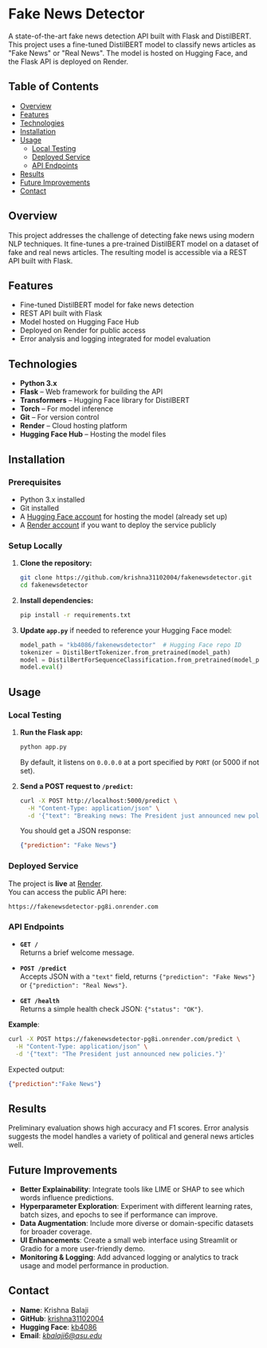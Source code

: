 # Fake News Detector

A state-of-the-art fake news detection API built with Flask and DistilBERT. This project uses a fine-tuned DistilBERT model to classify news articles as "Fake News" or "Real News". The model is hosted on Hugging Face, and the Flask API is deployed on Render.

## Table of Contents

- [Overview](#overview)
- [Features](#features)
- [Technologies](#technologies)
- [Installation](#installation)
- [Usage](#usage)
  - [Local Testing](#local-testing)
  - [Deployed Service](#deployed-service)
  - [API Endpoints](#api-endpoints)
- [Results](#results)
- [Future Improvements](#future-improvements)
- [Contact](#contact)

## Overview

This project addresses the challenge of detecting fake news using modern NLP techniques. It fine-tunes a pre-trained DistilBERT model on a dataset of fake and real news articles. The resulting model is accessible via a REST API built with Flask.

## Features

- Fine-tuned DistilBERT model for fake news detection
- REST API built with Flask
- Model hosted on Hugging Face Hub
- Deployed on Render for public access
- Error analysis and logging integrated for model evaluation

## Technologies

- **Python 3.x**
- **Flask** – Web framework for building the API
- **Transformers** – Hugging Face library for DistilBERT
- **Torch** – For model inference
- **Git** – For version control
- **Render** – Cloud hosting platform
- **Hugging Face Hub** – Hosting the model files

## Installation

### Prerequisites

- Python 3.x installed
- Git installed
- A [Hugging Face account](https://huggingface.co/) for hosting the model (already set up)
- A [Render account](https://render.com/) if you want to deploy the service publicly

### Setup Locally

1. **Clone the repository:**

   ```bash
   git clone https://github.com/krishna31102004/fakenewsdetector.git
   cd fakenewsdetector
   ```

2. **Install dependencies:**

   ```bash
   pip install -r requirements.txt
   ```

3. **Update `app.py`** if needed to reference your Hugging Face model:

   ```python
   model_path = "kb4086/fakenewsdetector"  # Hugging Face repo ID
   tokenizer = DistilBertTokenizer.from_pretrained(model_path)
   model = DistilBertForSequenceClassification.from_pretrained(model_path)
   model.eval()
   ```

## Usage

### Local Testing

1. **Run the Flask app:**

   ```bash
   python app.py
   ```
   By default, it listens on `0.0.0.0` at a port specified by `PORT` (or 5000 if not set).

2. **Send a POST request to `/predict`:**

   ```bash
   curl -X POST http://localhost:5000/predict \
     -H "Content-Type: application/json" \
     -d '{"text": "Breaking news: The President just announced new policies."}'
   ```

   You should get a JSON response:

   ```json
   {"prediction": "Fake News"}
   ```

### Deployed Service

The project is **live** at [Render](https://render.com/).  
You can access the public API here:
```
https://fakenewsdetector-pg8i.onrender.com
```
### API Endpoints

- **`GET /`**  
  Returns a brief welcome message.

- **`POST /predict`**  
  Accepts JSON with a `"text"` field, returns `{"prediction": "Fake News"}` or `{"prediction": "Real News"}`.

- **`GET /health`**  
  Returns a simple health check JSON: `{"status": "OK"}`.

**Example**:
```bash
curl -X POST https://fakenewsdetector-pg8i.onrender.com/predict \
  -H "Content-Type: application/json" \
  -d '{"text": "The President just announced new policies."}'
```
Expected output:
```json
{"prediction":"Fake News"}
```

## Results

Preliminary evaluation shows high accuracy and F1 scores. Error analysis suggests the model handles a variety of political and general news articles well.

## Future Improvements

- **Better Explainability**: Integrate tools like LIME or SHAP to see which words influence predictions.
- **Hyperparameter Exploration**: Experiment with different learning rates, batch sizes, and epochs to see if performance can improve.
- **Data Augmentation**: Include more diverse or domain-specific datasets for broader coverage.
- **UI Enhancements**: Create a small web interface using Streamlit or Gradio for a more user-friendly demo.
- **Monitoring & Logging**: Add advanced logging or analytics to track usage and model performance in production.

## Contact

- **Name**: Krishna Balaji
- **GitHub**: [krishna31102004](https://github.com/krishna31102004)
- **Hugging Face**: [kb4086](https://huggingface.co/kb4086)
- **Email**: *kbalaji6@asu.edu*


